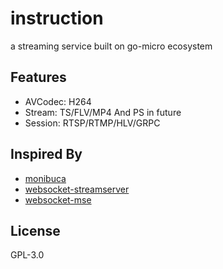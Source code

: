 # instruction

a streaming service built on go-micro ecosystem

## Features

+ AVCodec: H264
+ Stream: TS/FLV/MP4  And PS in future
+ Session: RTSP/RTMP/HLV/GRPC

## Inspired By

+ [monibuca](https://github.com/Monibuca/engine)
+ [websocket-streamserver](https://github.com/use-go/websocket-streamserver)
+ [websocket-mse](https://github.com/elsampsa/websocket-mse-demo)

## License

GPL-3.0
